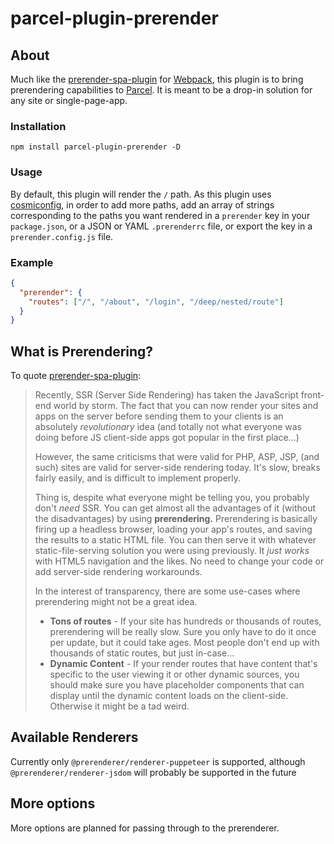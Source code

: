 # parcel-plugin-prerender

## About

Much like the [prerender-spa-plugin](https://github.com/chrisvfritz/prerender-spa-plugin/blob/master/README.md)
for [Webpack](https://github.com/webpack/webpack), this plugin is to bring prerendering capabilities to
[Parcel](https://github.com/parcel-bundler/parcel). It is meant to be a drop-in solution for any site or single-page-app.

### Installation
```
npm install parcel-plugin-prerender -D
```

### Usage
By default, this plugin will render the `/` path.
As this plugin uses [cosmiconfig](https://github.com/davidtheclark/cosmiconfig),
in order to add more paths, add an array of strings corresponding to the paths you want rendered in a 
`prerender` key in your `package.json`, or a JSON or YAML `.prerenderrc` file, or export the key in a `prerender.config.js` file.

### Example

```json
{
  "prerender": {
    "routes": ["/", "/about", "/login", "/deep/nested/route"]
  }
}
```

## What is Prerendering?

To quote [prerender-spa-plugin](https://github.com/chrisvfritz/prerender-spa-plugin/blob/master/README.md):

> Recently, SSR (Server Side Rendering) has taken the JavaScript front-end world by storm. The fact that you can now render your sites and apps on the server before sending them to your clients is an absolutely *revolutionary* idea (and totally not what everyone was doing before JS client-side apps got popular in the first place...)
>
> However, the same criticisms that were valid for PHP, ASP, JSP, (and such) sites are valid for server-side rendering today. It's slow, breaks fairly easily, and is difficult to implement properly.
>
> Thing is, despite what everyone might be telling you, you probably don't *need* SSR. You can get almost all the advantages of it (without the disadvantages) by using **prerendering.** Prerendering is basically firing up a headless browser, loading your app's routes, and saving the results to a static HTML file. You can then serve it with whatever static-file-serving solution you were using previously. It *just works* with HTML5 navigation and the likes. No need to change your code or add server-side rendering workarounds.
>
> In the interest of transparency, there are some use-cases where prerendering might not be a great idea.
>
> - **Tons of routes** - If your site has hundreds or thousands of routes, prerendering will be really slow. Sure you only have to do it once per update, but it could take ages. Most people don't end up with thousands of static routes, but just in-case...
> - **Dynamic Content** - If your render routes that have content that's specific to the user viewing it or other dynamic sources, you should make sure you have placeholder components that can display until the dynamic content loads on the client-side. Otherwise it might be a tad weird.

## Available Renderers

Currently only `@prerenderer/renderer-puppeteer` is supported, although `@prerenderer/renderer-jsdom` 
will probably be supported in the future

## More options

More options are planned for passing through to the prerenderer.
